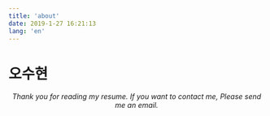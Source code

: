```yaml
---
title: 'about'
date: 2019-1-27 16:21:13
lang: 'en'
---
```


# 오수현

<div align="center">

_Thank you for reading my resume. If you want to contact me, Please send me an email._

</div>
